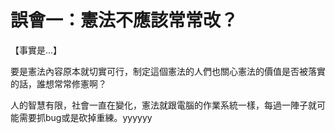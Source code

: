 # 誤會一：憲法不應該常常改？

【事實是...】

要是憲法內容原本就切實可行，制定這個憲法的人們也關心憲法的價值是否被落實的話，誰想常常修憲啊？

人的智慧有限，社會一直在變化，憲法就跟電腦的作業系統一樣，每過一陣子就可能需要抓bug或是砍掉重練。yyyyyy
